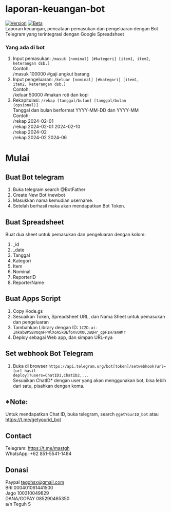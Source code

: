 # laporan-keuangan-bot
[![Version](https://img.shields.io/badge/Version-2.0.1-green)]()
[![Beta](https://img.shields.io/badge/Beta-orange)]()<br>
Laporan keuangan, pencataan pemasukan dan pengeluaran dengan Bot Telegram yang terintegrasi dengan Google Spreadsheet

### Yang ada di bot
1. Input pemasukan: <code>/masuk [nominal] [#kategori] [item1, item2, keterangan dsb.]</code> <br>
   Contoh:  <br>
      /masuk 100000 #gaji angkut barang <br>
2. Input pengeluaran: <code>/keluar [nominal] [#kategori] [item1, item2, keterangan dsb.]</code> <br>
   Contoh:  <br>
      /keluar 50000 #makan roti dan kopi <br>
3. Rekapitulasi: <code>/rekap [tanggal/bulan] [tanggal/bulan (opsional)]</code> <br>
   Tanggal dan bulan berformat YYYY-MM-DD dan YYYY-MM <br>
   Contoh: <br>
      /rekap 2024-02-01<br>
      /rekap 2024-02-01 2024-02-10<br>
      /rekap 2024-02<br>
      /rekap 2024-02 2024-06<br>


# Mulai

## Buat Bot telegram
1. Buka telegram search @BotFather
2. Create New Bot /newbot
3. Masukkan nama kemudian username.
4. Setelah berhasil maka akan mendapatkan Bot Token.

## Buat Spreadsheet
Buat dua sheet untuk pemasukan dan pengeluaran dengan kolom:
1. _id
2. _date
3. Tanggal
4. Kategori
5. Item
6. Nominal
7. ReporterID
8. ReporterName

## Buat Apps Script
1. Copy Kode.gs
2. Sesuaikan Token, Spreadsheet URL, dan Nama Sheet untuk pemasukan dan pengeluaran
3. Tambahkan Library dengan ID: <code>1CZD-ai-ImkabBPSBVOqnFFWlXoA5kUEfoXvUXOC3uQHr_qpF1H7amHMr</code>
4. Deploy sebagai Web app, dan simpan URL-nya

## Set webhook Bot Telegram
1. Buka di browser <code>https[]()://api.telegram.org/bot[token]/setwebhook?url=[url hasil deploy]?users=ChatID1,ChatID2,...</code><br>
Sesuaikan ChatID* dengan user yang akan menggunakan bot, bisa lebih dari satu, pisahkan dengan koma.

## *Note:
Untuk mendapatkan Chat ID, buka telegram, search <code>@getYourID_bot</code> atau https://t.me/getyourid_bot


## Contact
Telegram: https://t.me/mastgh <br>
WhatsApp: +62 851-5541-1484

## Donasi
Paypal tegohsx@gmail.com <br>
BRI 000401061441500 <br>
Jago 100310049829 <br>
DANA/GOPAY 085290465350 <br>
a/n Teguh S

